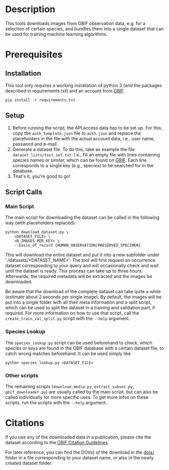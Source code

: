 # Description

This tools downloads images from GBIF observation data, e.g. for a selection of certain species, and bundles them into a single dataset that can be used for training machine learning algorithms.

# Prerequisites

## Installation
This tool only requires a working installation of python 3 (and the packages described in requirements.txt) and an account from [GBIF](http://gbif.org).

    pip install -r requirements.txt

## Setup

1. Before running the script, the API access data has to be set up. For this, copy the `auth_template.json` file to `auth.json` and replace the placeholders in the file with the actual account data, i.e., user name, password and e-mail.
2. Generate a dataset file. To do this, take as example the file `dataset_lists/test_set.txt`. I.e., fill an empty file with lines containing species names or similar, which can be found on [GBIF](http://gbif.org). Each line corresponds to a single key (e.g., species) to be searched for in the database.
3. That's it, you're good to go!

## Script Calls
### Main Script

The main script for downloading the dataset can be called in the following way (with placeholders replaced):

    python download_dataset.py \
        <DATASET_FILE> \
        <N_IMAGES_PER_KEY> \
        --basis_of_record {HUMAN_OBSERVATION|PRESERVED_SPECIMEN}

This will download the entire dataset and put it into a new subfolder under './datasets/<DATASET_NAME>'. The tool will first request an occurrence dataset corresponding to your query and will occasionally check and wait until the dataset is ready. This process can take up to three hours. Afterwards, the required metadata will be extracted and the images be downloaded.

Be aware that the download of the complete dataset can take quite a while (estimate about 2 seconds per single image). By default, the images will be put into a single folder with all their meta information and a split script, which can be used to split the dataset in a training and validation part, if required. For more information on how to use that script, call the `create_train_val_split.py` script with the `--help` argument.

### Species Lookup

The `species_lookup.py` script can be used beforehand to check, which species or keys are found in the GBIF database with a certain dataset file, to catch wrong matches beforehand. It can be used simply like

    python species_lookup.py <DATASET_FILE>

### Other scripts

The remaining scripts (`download_media.py`, `extract_subset.py`, `gbif_downloader.py`) are usually called by the main script, but can also be called individually for more specific uses. To get more infos on these scripts, run the scripts with the `--help` argument.


# Citations

If you use any of the downloaded data in a publication, please cite the dataset according to the [GBIF Citation Guidelines](https://www.gbif.org/citation-guidelines).

For later reference, you can find the DOI(s) of the download in the [dois/](dois/) folder in a file corresponding to your dataset name, or also in the newly created dataset folder.